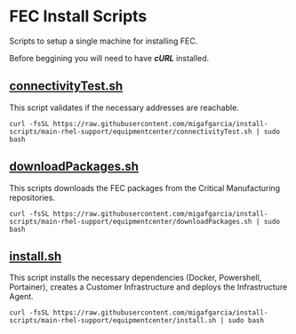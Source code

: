 # FEC Install Scripts
Scripts to setup a single machine for installing FEC.


Before beggining you will need to have ***cURL*** installed.

## [connectivityTest.sh](https://github.com/Filipecordeiro/install-scripts/blob/feature/fecWithRepoConfigurable/equipmentCenter/connectivityTest.sh "connectivityTest.sh")

This script validates if the necessary addresses are reachable.

```
curl -fsSL https://raw.githubusercontent.com/migafgarcia/install-scripts/main-rhel-support/equipmentcenter/connectivityTest.sh | sudo bash
```



## [downloadPackages.sh](https://github.com/Filipecordeiro/install-scripts/blob/feature/fecWithRepoConfigurable/equipmentCenter/downloadPackages.sh "downloadPackages.sh")

This scripts downloads the FEC packages from the Critical Manufacturing repositories.

```
curl -fsSL https://raw.githubusercontent.com/migafgarcia/install-scripts/main-rhel-support/equipmentcenter/downloadPackages.sh | sudo bash
```


## [install.sh](https://github.com/Filipecordeiro/install-scripts/blob/feature/fecWithRepoConfigurable/equipmentCenter/install.sh "install.sh")

This script installs the necessary dependencies (Docker, Powershell, Portainer), creates a Customer Infrastructure and deploys the Infrastructure Agent.

```
curl -fsSL https://raw.githubusercontent.com/migafgarcia/install-scripts/main-rhel-support/equipmentcenter/install.sh | sudo bash
```


